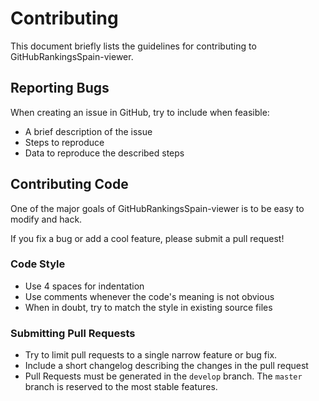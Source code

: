Contributing
===============
This document briefly lists the guidelines for contributing to GitHubRankingsSpain-viewer.

Reporting Bugs
----------------
When creating an issue in GitHub, try to include when feasible:
*  A brief description of the issue
*  Steps to reproduce
*  Data to reproduce the described steps


Contributing Code
--------------------------
One of the major goals of GitHubRankingsSpain-viewer is to be easy to modify and hack.

If you fix a bug or add a cool feature, please submit a pull request!


### Code Style

*  Use 4 spaces for indentation
*  Use comments whenever the code's meaning is not obvious
*  When in doubt, try to match the style in existing source files

### Submitting Pull Requests

*  Try to limit pull requests to a single narrow feature or bug fix.
*  Include a short changelog describing the changes in the pull request
*  Pull Requests must be generated in the `develop` branch. The `master` branch is reserved to the most stable features.
